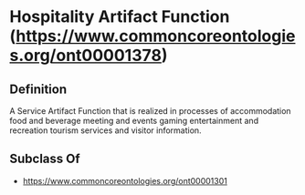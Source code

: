 # Hospitality Artifact Function (https://www.commoncoreontologies.org/ont00001378)

## Definition
A Service Artifact Function that is realized in processes of accommodation food and beverage meeting and events gaming entertainment and recreation tourism services and visitor information.

## Subclass Of
- https://www.commoncoreontologies.org/ont00001301

